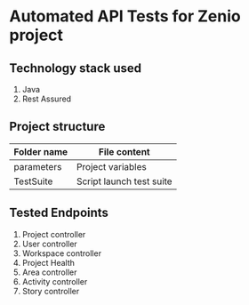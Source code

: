 # Automated API Tests for Zenio project

## Technology stack used
1. Java
2. Rest Assured

## Project structure
Folder name          | File content
---------------------|----------------------
parameters           | Project variables
TestSuite            | Script launch test suite

## Tested Endpoints
1. Project controller
2. User controller
3. Workspace controller
4. Project Health
5. Area controller
6. Activity controller
7. Story controller